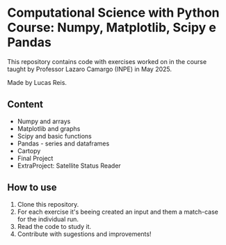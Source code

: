 # Computational Science with Python Course: Numpy, Matplotlib, Scipy e Pandas
This repository contains code with exercises worked on in the course taught by Professor Lazaro Camargo (INPE) in May 2025.

Made by Lucas Reis.

## Content

- Numpy and arrays
- Matplotlib and graphs
- Scipy and basic functions
- Pandas - series and dataframes
- Cartopy
- Final Project
- ExtraProject: Satellite Status Reader

## How to use

1. Clone this repository.
2. For each exercise it's beeing created an input and them a match-case for the individual run.
3. Read the code to study it.
4. Contribute with sugestions and improvements!
